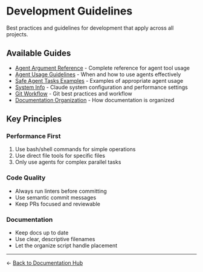 # Development Guidelines

Best practices and guidelines for development that apply across all projects.

## Available Guides

- [Agent Argument Reference](./agent-argument-reference.md) - Complete reference for agent tool usage
- [Agent Usage Guidelines](./agent-usage-guidelines.md) - When and how to use agents effectively
- [Safe Agent Tasks Examples](./safe-agent-tasks-examples.md) - Examples of appropriate agent usage
- [System Info](./system-info.md) - Claude system configuration and performance settings
- [Git Workflow](./git-workflow.md) - Git best practices and workflow
- [Documentation Organization](./documentation-organization.md) - How documentation is organized

## Key Principles

### Performance First
1. Use bash/shell commands for simple operations
2. Use direct file tools for specific files
3. Only use agents for complex parallel tasks

### Code Quality
- Always run linters before committing
- Use semantic commit messages
- Keep PRs focused and reviewable

### Documentation
- Keep docs up to date
- Use clear, descriptive filenames
- Let the organize script handle placement

---

← [Back to Documentation Hub](../../)